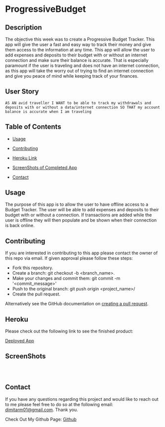 # ProgressiveBudget

## Description

The objective this week was to create a Progressive Budget Tracker. This app will give the user a fast and easy way to track their money and give them access to the information at any time. This app will allow the user to add expenses and deposits to their budget with or without an internet connection and make sure their balance is accurate. That is especially paramount if the user is traveling and does not have an internet connection, as this app will take the worry out of trying to find an internet connection and give you peace of mind while keeping track of your finances. 

## User Story

```
AS AN avid traveller I WANT to be able to track my withdrawals and deposits with or without a data/internet connection SO THAT my account balance is accurate when I am traveling
```

## Table of Contents

* [Usage](#usage)

* [Contributing](#Contributing)

* [Heroku Link](#heroku)

* [ScreenShots of Completed App](#screenshots)

* [Contact](#contact)

## Usage

The purpose of this app is to allow the user to have offline access to a Budget Tracker. The user will be able to add expenses and deposits to their budget with or without a connection. If transactions are added while the user is offline they will then populate and be shown when their connection is back online. 

## Contributing

If you are interested in contributing to this app please contact the owner of this repo via email. If given approval please follow these steps:

* Fork this repository.
* Create a branch: git checkout -b <branch_name>.
* Make your changes and commit them: git commit -m '<commit_message>'
* Push to the original branch: git push origin <project_name>/<location>
* Create the pull request.

Alternatively see the GitHub documentation on [creating a pull request](https://docs.github.com/en/free-pro-team@latest/github/collaborating-with-issues-and-pull-requests/creating-a-pull-request).

## Heroku

Please check out the following link to see the finished product:

[Deployed App]()

## ScreenShots

![]()

![]()

![]()

## Contact
If you have any questions regarding this project and would like to reach out to me please feel free to do so at the following email: dimitarm01@gmail.com. Thank you.

Check Out My Github Page:
[Github](https://github.com/dspark8916)